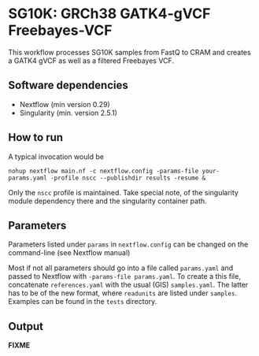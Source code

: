 # SG10K: GRCh38 GATK4-gVCF Freebayes-VCF

This workflow processes SG10K samples from FastQ to CRAM and
creates a GATK4 gVCF as well as a filtered Freebayes VCF.

## Software dependencies

- Nextflow (min version 0.29)
- Singularity (min. version 2.5.1)

## How to run

A typical invocation would be 

```
nohup nextflow main.nf -c nextflow.config -params-file your-params.yaml -profile nscc --publishdir results -resume &
```

Only the `nscc` profile is maintained. Take special note, of the
singularity module dependency there and the singularity container
path.

## Parameters

Parameters listed under `params` in `nextflow.config` can be changed
on the command-line (see Nextflow manual)


Most if not all parameters should go into a file called `params.yaml`
and passed to Nextflow with `-params-file params.yaml`.  To create a
this file, concatenate `references.yaml` with the usual (GIS)
`samples.yaml`. The latter has to be of the new format, where
`readunits` are listed under `samples`.  Examples can be found in the
`tests` directory.

## Output

**FIXME**
